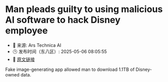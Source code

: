 # Man pleads guilty to using malicious AI software to hack Disney employee
- 📅 来源: Ars Technica AI
- 🕒 发布时间（东八区）: 2025-05-06 08:05:55
- 🔗 [原文链接](https://arstechnica.com/ai/2025/05/man-pleads-guilty-to-using-malicious-ai-software-to-hack-disney-employee/)

Fake image-generating app allowed man to download 1.1TB of Disney-owned data.